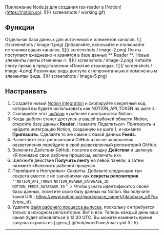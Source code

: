 Приложение Node.js для создания rss-reader в [Notion] (https://notion.so).
 ![](/ screenshots / working.gif)

## Функции

 Отдельная база данных для источников и элементов каналов.
 ![](/screenshots / image-1.png)
 Добавляйте, включайте и отключайте источники ваших каналов.
 ![](/ screenshots / image-2.png)
 Ленты поступают ежедневно и хранятся в базе данных ** Reader **. Новые элементы ленты отмечены 🔥.
 ![](/ screenshots / image-3.png)
 Читайте ленту прямо в представлении «Понятие страницы».
 ![](/ screenshots / image-4.png)
 Различные виды доступа к непрочитанным и помеченным элементам фида.
 ![](/ screenshots / image-5.png)

## Настраивать

1. Создайте новый [Notion Integration](https://www.notion.so/my-integrations) и скопируйте секретный код, который вы будете использовать как NOTION_API_TOKEN на шаге 4.
2. Скопируйте этот [шаблон](https://ravsamhq.notion.site/Feeder-fa2aa54827fa42c2af1eb25c7a45a408) в рабочее пространство Notion.
3. Когда шаблон станет доступен в вашей рабочей области Notion, откройте базу данных **Reader**. Нажмите *Поделиться> Пригласить* и найдите интеграцию Notion, созданную на шаге 1, и нажмите **Пригласить**. Сделайте то же самое с базой данных **Feeds**.
4. Разветвите этот репозиторий GitHub и после завершения разветвления перейдите в свой разветвленный репозиторий GitHub.
5. Включите Действия GitHub, посетив вкладку **Действия** и щелкнув «Я понимаю свои рабочие процессы, включить их».
6. Щелкните действие **Получить ленту** на левой панели, а затем нажмите «Включить рабочий процесс».
7. Перейдите в *Настройки> Секреты*. Добавьте следующие три секрета вместе с их значениями как **секреты репозитория**. `` ''NOTION_API_TOKEN NOTION_READER_DATABASE_ID NOTION_FEEDS_DATABASE_ID `` '' > Чтобы узнать идентификатор своей базы данных, посетите свою базу данных на Notion. Вы получите такой URL: https://www.notion.so/{workspace_name}/{database_id}?v={view_id}.
8. Удалите [файл рабочего процесса выпуска](.github/workflows/release.yml), поскольку он требуется только в исходном репозитории.
   Вот и все. Теперь каждый день ваш канал будет обновляться в 12:30 UTC. Вы можете изменить время запуска скрипта из [здесь](.github/workflows/main.yml # L5).

 ***
